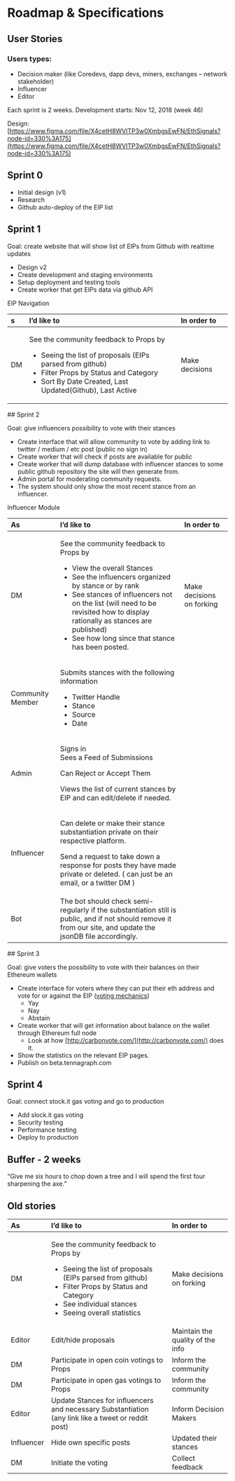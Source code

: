 # Roadmap & Specifications

## User Stories

### Users types:

* Decision maker \(like Coredevs, dapp devs, miners, exchanges – network stakeholder\)
* Influencer
* Editor

Each sprint is 2 weeks. Development starts: Nov 12, 2018 \(week 46\)

Design: [https://www.figma.com/file/X4cetH8WVlTP3w0XmbgsEwFN/EthSignals?node-id=330%3A175](https://www.figma.com/file/X4cetH8WVlTP3w0XmbgsEwFN/EthSignals?node-id=330%3A175)

## Sprint 0

* Initial design \(v1\)
* Research
* Github auto-deploy of the EIP list

## Sprint 1

Goal: create website that will show list of EIPs from Github with realtime updates

* Design v2
* Create development and staging environments
* Setup deployment and testing tools
* Create worker that get EIPs data via github API

EIP Navigation

<table>
  <thead>
    <tr>
      <th style="text-align:left"><b>s</b>
      </th>
      <th style="text-align:left"><b>I’d like to</b>
      </th>
      <th style="text-align:left"><b>In order to</b>
      </th>
    </tr>
  </thead>
  <tbody>
    <tr>
      <td style="text-align:left">DM</td>
      <td style="text-align:left">
        <p>See the community feedback to Props by</p>
        <ul>
          <li>Seeing the list of proposals (EIPs parsed from github)</li>
          <li>Filter Props by Status and Category</li>
          <li>Sort By Date Created, Last Updated(Github), Last Active</li>
        </ul>
      </td>
      <td style="text-align:left">Make decisions</td>
    </tr>
  </tbody>
</table>## Sprint 2

Goal: give influencers possibility to vote with their stances

* Create interface that will allow community to vote by adding link to twitter / medium / etc post \(public no sign in\)
* Create worker that will check if posts are available for public
* Create worker that will dump database with influencer stances to some public github repository the site will then generate from.
* Admin portal for moderating community requests.
* The system should only show the most recent stance from an influencer.

Influencer Module

<table>
  <thead>
    <tr>
      <th style="text-align:left"><b>As</b>
      </th>
      <th style="text-align:left"><b>I’d like to</b>
      </th>
      <th style="text-align:left"><b>In order to</b>
      </th>
    </tr>
  </thead>
  <tbody>
    <tr>
      <td style="text-align:left">DM</td>
      <td style="text-align:left">
        <p>See the community feedback to Props by</p>
        <ul>
          <li>View the overall Stances</li>
          <li>See the influencers organized by stance or by rank</li>
          <li>See stances of influencers not on the list (will need to be revisited
            how to display rationally as stances are published)</li>
          <li>See how long since that stance has been posted.</li>
        </ul>
      </td>
      <td style="text-align:left">Make decisions on forking</td>
    </tr>
    <tr>
      <td style="text-align:left">Community Member</td>
      <td style="text-align:left">
        <p>Submits stances with the following information</p>
        <ul>
          <li>Twitter Handle</li>
          <li>Stance</li>
          <li>Source</li>
          <li>Date</li>
        </ul>
      </td>
      <td style="text-align:left"></td>
    </tr>
    <tr>
      <td style="text-align:left">Admin</td>
      <td style="text-align:left">
        <p>Signs in
          <br />Sees a Feed of Submissions</p>
        <p>Can Reject or Accept Them</p>
        <p></p>
        <p>Views the list of current stances by EIP and can edit/delete if needed.</p>
      </td>
      <td style="text-align:left"></td>
    </tr>
    <tr>
      <td style="text-align:left">Influencer</td>
      <td style="text-align:left">
        <p>Can delete or make their stance substantiation private on their respective
          platform.</p>
        <p>Send a request to take down a response for posts they have made private
          or deleted. ( can just be an email, or a twitter DM )</p>
      </td>
      <td style="text-align:left"></td>
    </tr>
    <tr>
      <td style="text-align:left">Bot</td>
      <td style="text-align:left">The bot should check semi-regularly if the substantiation still is public,
        and if not should remove it from our site, and update the jsonDB file accordingly.</td>
      <td
      style="text-align:left"></td>
    </tr>
  </tbody>
</table>## Sprint 3

Goal: give voters the possibility to vote with their balances on their Ethereum wallets

* Create interface for voters where they can put their eth address and vote for or against the EIP \([voting mechanics](https://ethsignals.gitbook.io/wiki/~/edit/drafts/-LQnnldqUudx1pc6TfBF/specs/coin-vote-mechanics)\)
  * Yay
  * Nay
  * Abstain
* Create worker that will get information about balance on the wallet through Ethereum full node 
  * Look at how [http://carbonvote.com/](http://carbonvote.com/) does it.
* Show the statistics on the relevant EIP pages.
* Publish on beta.tennagraph.com

## Sprint 4

Goal: connect stock.it gas voting and go to production

* Add slock.it gas voting 
* Security testing
* Performance testing
* Deploy to production

## Buffer - 2 weeks

“Give me six hours to chop down a tree and I will spend the first four sharpening the axe.”





## Old stories

<table>
  <thead>
    <tr>
      <th style="text-align:left"><b>As</b>
      </th>
      <th style="text-align:left"><b>I’d like to</b>
      </th>
      <th style="text-align:left"><b>In order to</b>
      </th>
    </tr>
  </thead>
  <tbody>
    <tr>
      <td style="text-align:left">DM</td>
      <td style="text-align:left">
        <p>See the community feedback to Props by</p>
        <ul>
          <li>Seeing the list of proposals (EIPs parsed from github)</li>
          <li>Filter Props by Status and Category</li>
          <li>See individual stances</li>
          <li>Seeing overall statistics</li>
        </ul>
      </td>
      <td style="text-align:left">Make decisions on forking</td>
    </tr>
    <tr>
      <td style="text-align:left">Editor</td>
      <td style="text-align:left">Edit/hide proposals</td>
      <td style="text-align:left">Maintain the quality of the info</td>
    </tr>
    <tr>
      <td style="text-align:left">DM</td>
      <td style="text-align:left">Participate in open coin votings to Props</td>
      <td style="text-align:left">Inform the community</td>
    </tr>
    <tr>
      <td style="text-align:left">DM</td>
      <td style="text-align:left">Participate in open gas votings to Props</td>
      <td style="text-align:left">Inform the community</td>
    </tr>
    <tr>
      <td style="text-align:left">Editor</td>
      <td style="text-align:left">Update Stances for influencers and necessary Substantiation (any link
        like a tweet or reddit post)</td>
      <td style="text-align:left">Inform Decision Makers</td>
    </tr>
    <tr>
      <td style="text-align:left">Influencer</td>
      <td style="text-align:left">Hide own specific posts</td>
      <td style="text-align:left">Updated their stances</td>
    </tr>
    <tr>
      <td style="text-align:left">DM</td>
      <td style="text-align:left">Initiate the voting</td>
      <td style="text-align:left">Collect feedback</td>
    </tr>
  </tbody>
</table>